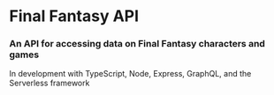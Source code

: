 # Final Fantasy API

### An API for accessing data on Final Fantasy characters and games

In development with TypeScript, Node, Express, GraphQL, and the Serverless framework
